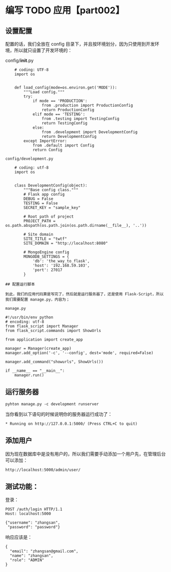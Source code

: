 # 编写 TODO 应用【part002】

## 设置配置

配置的话，我们全放在 config 目录下，并且按环境划分，因为只使用到开发环境，所以就只设置了开发环境的：

config/__init__.py

		# coding: UTF-8
		import os
		
		
		def load_config(mode=os.environ.get('MODE')):
		    """Load config."""
		    try:
		        if mode == 'PRODUCTION':
		            from .production import ProductionConfig
		            return ProductionConfig
		        elif mode == 'TESTING':
		            from .testing import TestingConfig
		            return TestingConfig
		        else:
		            from .development import DevelopmentConfig
		            return DevelopmentConfig
		    except ImportError:
		        from .default import Config
		        return Config
	
	config/development.py
	
		# coding: utf-8
		import os
		
		
		class DevelopmentConfig(object):
		    """Base config class."""
		    # Flask app config
		    DEBUG = False
		    TESTING = False
		    SECRET_KEY = "sample_key"
		
		    # Root path of project
		    PROJECT_PATH = os.path.abspath(os.path.join(os.path.dirname(__file__), '..'))
		
		    # Site domain
		    SITE_TITLE = "twtf"
		    SITE_DOMAIN = "http://localhost:8080"
		
		    # MongoEngine config
		    MONGODB_SETTINGS = {
		        'db': 'the_way_to_flask',
		        'host': '192.168.59.103',
		        'port': 27017
		    }
	
	## 配置运行脚本
	
	到此，我们的应用代码算是写完了，然后就是运行服务器了，还是使用 Flask-Script，所以我们需要配置 manage.py，内容为；
	
	manage.py
	
	#!/usr/bin/env python
	# encoding: utf-8
	from flask_script import Manager
	from flask_script.commands import ShowUrls
	
	from application import create_app
	
	manager = Manager(create_app)
	manager.add_option('-c', '--config', dest='mode', required=False)
	
	manager.add_command("showurls", ShowUrls())	
	
	if __name__ == "__main__":
	    manager.run()


## 运行服务器

	pyhton manage.py -c development runserver

当你看到以下语句的时候说明你的服务器运行成功了：

	* Running on http://127.0.0.1:5000/ (Press CTRL+C to quit)

## 添加用户

因为现在数据库中是没有用户的，所以我们需要手动添加一个用户先，在管理后台可以添加：

	http://localhost:5000/admin/user/
	
## 测试功能：

登录：

	POST /auth/login HTTP/1.1
	Host: localhost:5000

	{"username": "zhangsan",
	 "password": "password"}
 
响应应该是：

	{
	  "email": "zhangsan@gmail.com",
	  "name": "zhangsan",
	  "role": "ADMIN"
	} 



